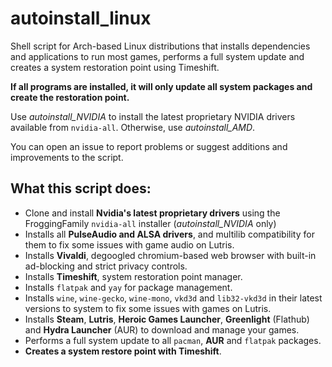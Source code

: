 # autoinstall_linux
Shell script for Arch-based Linux distributions that installs dependencies and applications to run most games, performs a full system update and creates a system restoration point using Timeshift.

**If all programs are installed, it will only update all system packages and create the restoration point.**

Use *autoinstall_NVIDIA* to install the latest proprietary NVIDIA drivers available from `nvidia-all`. Otherwise, use *autoinstall_AMD*.

You can open an issue to report problems or suggest additions and improvements to the script. 

## What this script does:

- Clone and install **Nvidia's latest proprietary drivers** using the FroggingFamily `nvidia-all` installer (*autoinstall_NVIDIA* only)
- Installs all **PulseAudio and ALSA drivers**, and multilib compatibility for them to fix some issues with game audio on Lutris.
- Installs **Vivaldi**, degoogled chromium-based web browser with built-in ad-blocking and strict privacy controls.
- Installs **Timeshift**, system restoration point manager.
- Installs `flatpak` and `yay` for package management.
- Installs `wine`, `wine-gecko`, `wine-mono`, `vkd3d` and `lib32-vkd3d` in their latest versions to system to fix some issues with games on Lutris.
- Installs **Steam**, **Lutris**, **Heroic Games Launcher**, **Greenlight** (Flathub) and **Hydra Launcher** (AUR) to download and manage your games.
- Performs a full system update to all `pacman`, **AUR** and `flatpak` packages. 
- **Creates a system restore point with Timeshift**.
